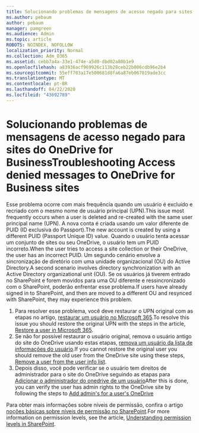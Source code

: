```yaml
---
title: Solucionando problemas de mensagens de acesso negado para sites do OneDrive for Business
ms.author: pebaum
author: pebaum
manager: pamgreen
ms.audience: Admin
ms.topic: article
ROBOTS: NOINDEX, NOFOLLOW
localization_priority: Normal
ms.collection: Adm_O365
ms.assetid: cebb7a4a-33e1-474e-a5d0-dbd02a80b1e9
ms.openlocfilehash: a83936acf969926c113b28ceb22b006cdb96e2b4
ms.sourcegitcommit: 55eff703a17e500681d8fa6a87eb067019ade3cc
ms.translationtype: MT
ms.contentlocale: pt-BR
ms.lasthandoff: 04/22/2020
ms.locfileid: "43692789"
---
```

# <a name="troubleshooting-access-denied-messages-to-onedrive-for-business-sites"></a><span data-ttu-id="8ec71-102">Solucionando problemas de mensagens de acesso negado para sites do OneDrive for Business</span><span class="sxs-lookup"><span data-stu-id="8ec71-102">Troubleshooting Access denied messages to OneDrive for Business sites</span></span>

<span data-ttu-id="8ec71-103">Esse problema ocorre com mais frequência quando um usuário é excluído e recriado com o mesmo nome de usuário principal (UPN).</span><span class="sxs-lookup"><span data-stu-id="8ec71-103">This issue most frequently occurs when a user is deleted and re-created with the same user principal name (UPN).</span></span> <span data-ttu-id="8ec71-104">A nova conta é criada usando um valor diferente de PUID (ID exclusiva do Passport).</span><span class="sxs-lookup"><span data-stu-id="8ec71-104">The new account is created by using a different PUID (Passport Unique ID) value.</span></span> <span data-ttu-id="8ec71-105">Quando o usuário tenta acessar um conjunto de sites ou seu OneDrive, o usuário tem um PUID incorreto.</span><span class="sxs-lookup"><span data-stu-id="8ec71-105">When the user tries to access a site collection or their OneDrive, the user has an incorrect PUID.</span></span> <span data-ttu-id="8ec71-106">Um segundo cenário envolve a sincronização de diretório com uma unidade organizacional (OU) do Active Directory.</span><span class="sxs-lookup"><span data-stu-id="8ec71-106">A second scenario involves directory synchronization with an Active Directory organizational unit (OU).</span></span> <span data-ttu-id="8ec71-107">Se os usuários já tiverem entrado no SharePoint e forem movidos para uma OU diferente e ressincronizado com o SharePoint, poderão enfrentar esse problema.</span><span class="sxs-lookup"><span data-stu-id="8ec71-107">If users have already signed in to SharePoint, and then are moved to a different OU and resynced with SharePoint, they may experience this problem.</span></span>

1. <span data-ttu-id="8ec71-108">Para resolver esse problema, você deve restaurar o UPN original com as etapas no artigo, [restaurar um usuário no Microsoft 365](https://docs.microsoft.com/office365/admin/add-users/restore-user?view=o365-worldwide).</span><span class="sxs-lookup"><span data-stu-id="8ec71-108">To resolve this issue you should restore the original UPN with the steps in the article, [Restore a user in Microsoft 365](https://docs.microsoft.com/office365/admin/add-users/restore-user?view=o365-worldwide).</span></span>
2. <span data-ttu-id="8ec71-109">Se não for possível restaurar o usuário original, remova o usuário antigo do site do OneDrive usando estas etapas, [remova um usuário da lista de informações do usuário]().</span><span class="sxs-lookup"><span data-stu-id="8ec71-109">If you cannot restore the original user you should remove the old user from the OneDrive site using these steps, [Remove a user from the user info list]().</span></span> 
3. <span data-ttu-id="8ec71-110">Depois disso, você pode verificar se o usuário tem direitos de administrador para o site do OneDrive seguindo as etapas para [Adicionar o administrador do onedrive de um usuário](https://docs.microsoft.com/sharepoint/manage-user-profiles)</span><span class="sxs-lookup"><span data-stu-id="8ec71-110">After this is done, you can verify the user has admin rights to the OneDrive site by following the steps to [Add admin's for a user's OneDrive](https://docs.microsoft.com/sharepoint/manage-user-profiles)</span></span>

<span data-ttu-id="8ec71-111">Para obter mais informações sobre níveis de permissão, confira o artigo [noções básicas sobre níveis de permissão no SharePoint](https://docs.microsoft.com/sharepoint/understanding-permission-levels).</span><span class="sxs-lookup"><span data-stu-id="8ec71-111">For more information on permission levels, see the article, [Understanding permission levels in SharePoint](https://docs.microsoft.com/sharepoint/understanding-permission-levels).</span></span>
